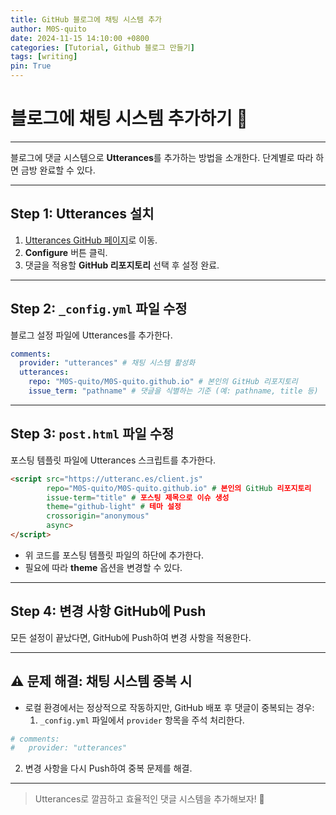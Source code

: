 ```yaml
---
title: GitHub 블로그에 채팅 시스템 추가
author: M0S-quito
date: 2024-11-15 14:10:00 +0800
categories: [Tutorial, Github 블로그 만들기]
tags: [writing]
pin: True
---
```

# 블로그에 채팅 시스템 추가하기 💬

---

블로그에 댓글 시스템으로 **Utterances**를 추가하는 방법을 소개한다. 단계별로 따라 하면 금방 완료할 수 있다.

---

## Step 1: Utterances 설치
1. [Utterances GitHub 페이지](https://github.com/apps/utterances)로 이동.
2. **Configure** 버튼 클릭.
3. 댓글을 적용할 **GitHub 리포지토리** 선택 후 설정 완료.

---

## Step 2: `_config.yml` 파일 수정
블로그 설정 파일에 Utterances를 추가한다.

```yaml
comments:
  provider: "utterances" # 채팅 시스템 활성화
  utterances:
    repo: "M0S-quito/M0S-quito.github.io" # 본인의 GitHub 리포지토리
    issue_term: "pathname" # 댓글을 식별하는 기준 (예: pathname, title 등)
```

---

## Step 3: `post.html` 파일 수정
포스팅 템플릿 파일에 Utterances 스크립트를 추가한다.

```html
<script src="https://utteranc.es/client.js"
        repo="M0S-quito/M0S-quito.github.io" # 본인의 GitHub 리포지토리
        issue-term="title" # 포스팅 제목으로 이슈 생성
        theme="github-light" # 테마 설정
        crossorigin="anonymous"
        async>
</script>
```

- 위 코드를 포스팅 템플릿 파일의 하단에 추가한다.
- 필요에 따라 **theme** 옵션을 변경할 수 있다.

---

## Step 4: 변경 사항 GitHub에 Push
모든 설정이 끝났다면, GitHub에 Push하여 변경 사항을 적용한다. 

---

## ⚠️ 문제 해결: 채팅 시스템 중복 시
- 로컬 환경에서는 정상적으로 작동하지만, GitHub 배포 후 댓글이 중복되는 경우:
  1. `_config.yml` 파일에서 `provider` 항목을 주석 처리한다.

```yaml
# comments:
#   provider: "utterances"
```

2. 변경 사항을 다시 Push하여 중복 문제를 해결.

---

> Utterances로 깔끔하고 효율적인 댓글 시스템을 추가해보자! 🚀